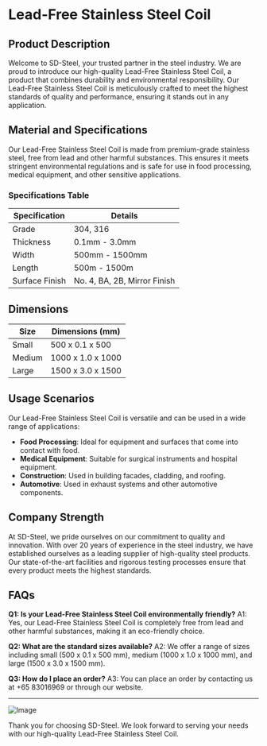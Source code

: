 # Lead-Free Stainless Steel Coil

## Product Description

Welcome to SD-Steel, your trusted partner in the steel industry. We are proud to introduce our high-quality Lead-Free Stainless Steel Coil, a product that combines durability and environmental responsibility. Our Lead-Free Stainless Steel Coil is meticulously crafted to meet the highest standards of quality and performance, ensuring it stands out in any application.

## Material and Specifications

Our Lead-Free Stainless Steel Coil is made from premium-grade stainless steel, free from lead and other harmful substances. This ensures it meets stringent environmental regulations and is safe for use in food processing, medical equipment, and other sensitive applications.

### Specifications Table

| **Specification** | **Details** |
|-------------------|-------------|
| Grade             | 304, 316    |
| Thickness         | 0.1mm - 3.0mm |
| Width             | 500mm - 1500mm |
| Length            | 500m - 1500m  |
| Surface Finish    | No. 4, BA, 2B, Mirror Finish |

## Dimensions

| **Size** | **Dimensions (mm)** |
|----------|---------------------|
| Small     | 500 x 0.1 x 500     |
| Medium    | 1000 x 1.0 x 1000   |
| Large     | 1500 x 3.0 x 1500   |

## Usage Scenarios

Our Lead-Free Stainless Steel Coil is versatile and can be used in a wide range of applications:

- **Food Processing**: Ideal for equipment and surfaces that come into contact with food.
- **Medical Equipment**: Suitable for surgical instruments and hospital equipment.
- **Construction**: Used in building facades, cladding, and roofing.
- **Automotive**: Used in exhaust systems and other automotive components.

## Company Strength

At SD-Steel, we pride ourselves on our commitment to quality and innovation. With over 20 years of experience in the steel industry, we have established ourselves as a leading supplier of high-quality steel products. Our state-of-the-art facilities and rigorous testing processes ensure that every product meets the highest standards.

## FAQs

**Q1: Is your Lead-Free Stainless Steel Coil environmentally friendly?**
A1: Yes, our Lead-Free Stainless Steel Coil is completely free from lead and other harmful substances, making it an eco-friendly choice.

**Q2: What are the standard sizes available?**
A2: We offer a range of sizes including small (500 x 0.1 x 500 mm), medium (1000 x 1.0 x 1000 mm), and large (1500 x 3.0 x 1500 mm).

**Q3: How do I place an order?**
A3: You can place an order by contacting us at +65 83016969 or through our website.

---

![Image](https://github.com/user-attachments/assets/2567258e-e124-4816-932d-1809bd27ef0b)

Thank you for choosing SD-Steel. We look forward to serving your needs with our high-quality Lead-Free Stainless Steel Coil.